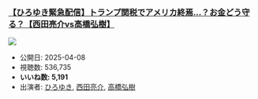 ### [【ひろゆき緊急配信】トランプ関税でアメリカ終焉...？お金どう守る？【西田亮介vs高橋弘樹】](https://www.youtube.com/watch?v=TUGkH8QEzqw)
[![](https://img.youtube.com/vi/TUGkH8QEzqw/sddefault.jpg)](https://www.youtube.com/watch?v=TUGkH8QEzqw)
-   公開日: 2025-04-08
-   視聴数: 536,735
-   **いいね数: 5,191**
-   出演者: [ひろゆき](/rehacq_fan/people/ひろゆき "wikilink"), [西田亮介](/rehacq_fan/people/西田亮介 "wikilink"), [高橋弘樹](/rehacq_fan/people/高橋弘樹 "wikilink")
